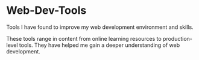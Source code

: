 # Web-Dev-Tools
Tools I have found to improve my web development environment and skills. 

These tools range in content from online learning resources to production-level tools. They have helped me gain a deeper understanding of web development. 
